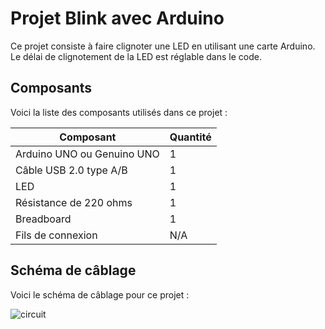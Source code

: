 # Projet Blink avec Arduino

Ce projet consiste à faire clignoter une LED en utilisant une carte Arduino. Le délai de clignotement de la LED est réglable dans le code.

## Composants

Voici la liste des composants utilisés dans ce projet :

| Composant | Quantité |
|----------|----------|
| Arduino UNO ou Genuino UNO | 1 |
| Câble USB 2.0 type A/B | 1 |
| LED | 1 |
| Résistance de 220 ohms | 1 |
| Breadboard | 1 |
| Fils de connexion | N/A |

## Schéma de câblage

Voici le schéma de câblage pour ce projet :

![circuit](https://github.com/Richedor/Arduino-Blink/assets/77790992/9193959e-d6b4-42b9-b70d-a4a761144cb7)
